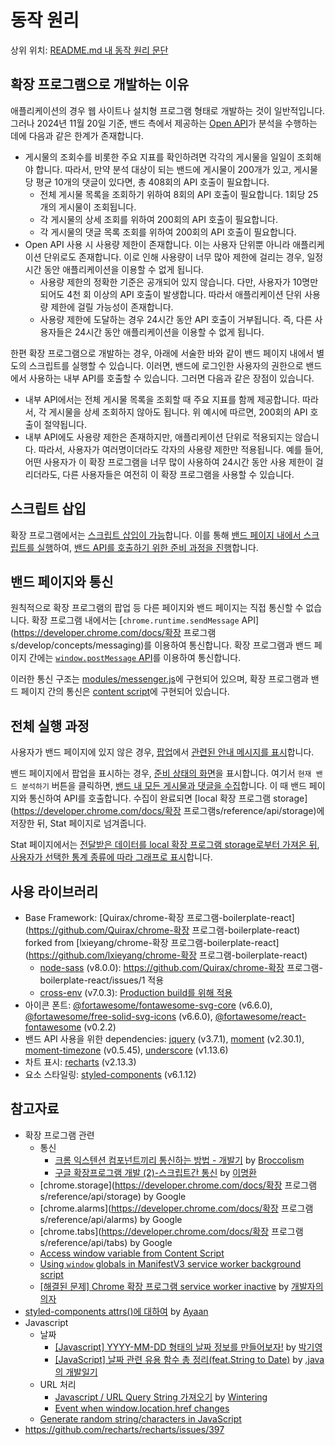 # 동작 원리

상위 위치: [README.md 내 동작 원리 문단](../README.md#동작-원리)

## 확장 프로그램으로 개발하는 이유

애플리케이션의 경우 웹 사이트나 설치형 프로그램 형태로 개발하는 것이 일반적입니다. 그러나 2024년 11월 20일 기준, 밴드 측에서 제공하는 [Open API](https://developers.band.us/develop/guide/api)가 분석을 수행하는 데에 다음과 같은 한계가 존재합니다.

-   게시물의 조회수를 비롯한 주요 지표를 확인하려면 각각의 게시물을 일일이 조회해야 합니다. 따라서, 만약 분석 대상이 되는 밴드에 게시물이 200개가 있고, 게시물당 평균 10개의 댓글이 있다면, 총 408회의 API 호출이 필요합니다.
    -   전체 게시물 목록을 조회하기 위하여 8회의 API 호출이 필요합니다. 1회당 25개의 게시물이 조회됩니다.
    -   각 게시물의 상세 조회를 위하여 200회의 API 호출이 필요합니다.
    -   각 게시물의 댓글 목록 조회를 위하여 200회의 API 호출이 필요합니다.
-   Open API 사용 시 사용량 제한이 존재합니다. 이는 사용자 단위뿐 아니라 애플리케이션 단위로도 존재합니다. 이로 인해 사용량이 너무 많아 제한에 걸리는 경우, 일정 시간 동안 애플리케이션을 이용할 수 없게 됩니다.
    -   사용량 제한의 정확한 기준은 공개되어 있지 않습니다. 다만, 사용자가 10명만 되어도 4천 회 이상의 API 호출이 발생합니다. 따라서 애플리케이션 단위 사용량 제한에 걸릴 가능성이 존재합니다.
    -   사용량 제한에 도달하는 경우 24시간 동안 API 호출이 거부됩니다. 즉, 다른 사용자들은 24시간 동안 애플리케이션을 이용할 수 없게 됩니다.

한편 확장 프로그램으로 개발하는 경우, 아래에 서술한 바와 같이 밴드 페이지 내에서 별도의 스크립트를 실행할 수 있습니다. 이러면, 밴드에 로그인한 사용자의 권한으로 밴드에서 사용하는 내부 API를 호출할 수 있습니다. 그러면 다음과 같은 장점이 있습니다.

-   내부 API에서는 전체 게시물 목록을 조회할 때 주요 지표를 함께 제공합니다. 따라서, 각 게시물을 상세 조회하지 않아도 됩니다. 위 예시에 따르면, 200회의 API 호출이 절약됩니다.
-   내부 API에도 사용량 제한은 존재하지만, 애플리케이션 단위로 적용되지는 않습니다. 따라서, 사용자가 여러명이더라도 각자의 사용량 제한만 적용됩니다. 예를 들어, 어떤 사용자가 이 확장 프로그램을 너무 많이 사용하여 24시간 동안 사용 제한이 걸리더라도, 다른 사용자들은 여전히 이 확장 프로그램을 사용할 수 있습니다.

## 스크립트 삽입

확장 프로그램에서는 [스크립트 삽입이 가능](https://stackoverflow.com/a/20513730)합니다. 이를 통해 [밴드 페이지 내에서 스크립트를 실행](https://github.com/Quirax/OCTrollFinder4Band/blob/main/src/pages/Content/index.js#L8-L25)하여, [밴드 API를 호출하기 위한 준비 과정을 진행](https://github.com/Quirax/OCTrollFinder4Band/blob/main/src/pages/Inject/index.js#L8-L33)합니다.

## 밴드 페이지와 통신

원칙적으로 확장 프로그램의 팝업 등 다른 페이지와 밴드 페이지는 직접 통신할 수 없습니다. 확장 프로그램 내에서는 [`chrome.runtime.sendMessage` API](https://developer.chrome.com/docs/확장 프로그램s/develop/concepts/messaging)를 이용하여 통신합니다. 확장 프로그램과 밴드 페이지 간에는 [`window.postMessage` API](https://developer.mozilla.org/ko/docs/Web/API/Window/postMessage)를 이용하여 통신합니다.

이러한 통신 구조는 [modules/messenger.js](https://github.com/Quirax/OCTrollFinder4Band/blob/main/src/modules/messenger.js)에 구현되어 있으며, 확장 프로그램과 밴드 페이지 간의 통신은 [content script](https://github.com/Quirax/OCTrollFinder4Band/blob/main/src/pages/Content/index.js#L27-L38)에 구현되어 있습니다.

## 전체 실행 과정

사용자가 밴드 페이지에 있지 않은 경우, [팝업](https://github.com/Quirax/OCTrollFinder4Band/blob/main/src/pages/Popup/Popup.jsx)에서 [관련된 안내 메시지를 표시](https://github.com/Quirax/OCTrollFinder4Band/blob/main/src/pages/Popup/state/Non_Band.jsx)합니다.

밴드 페이지에서 팝업을 표시하는 경우, [준비 상태의 화면](https://github.com/Quirax/OCTrollFinder4Band/blob/main/src/pages/Popup/state/Prepare.jsx)을 표시합니다. 여기서 `현재 밴드 분석하기` 버튼을 클릭하면, [밴드 내 모든 게시물과 댓글을 수집](https://github.com/Quirax/OCTrollFinder4Band/blob/main/src/pages/Popup/state/Processing.jsx)합니다. 이 때 밴드 페이지와 통신하여 API를 호출합니다. 수집이 완료되면 [local 확장 프로그램 storage](https://developer.chrome.com/docs/확장 프로그램s/reference/api/storage)에 저장한 뒤, Stat 페이지로 넘겨줍니다.

Stat 페이지에서는 [전달받은 데이터를 local 확장 프로그램 storage로부터 가져온 뒤](https://github.com/Quirax/OCTrollFinder4Band/blob/main/src/pages/Stat/Stat.jsx), [사용자가 선택한 통계 종류에 따라 그래프로 표시](https://github.com/Quirax/OCTrollFinder4Band/blob/main/src/pages/Stat/StatView/index.jsx)합니다.

## 사용 라이브러리

-   Base Framework: [Quirax/chrome-확장 프로그램-boilerplate-react](https://github.com/Quirax/chrome-확장 프로그램-boilerplate-react) forked from [lxieyang/chrome-확장 프로그램-boilerplate-react](https://github.com/lxieyang/chrome-확장 프로그램-boilerplate-react)
    -   [node-sass](https://www.npmjs.com/package/node-sass) (v8.0.0): https://github.com/Quirax/chrome-확장 프로그램-boilerplate-react/issues/1 적용
    -   [cross-env](https://www.npmjs.com/package/cross-env) (v7.0.3): [Production build를 위해 적용](https://github.com/Quirax/OCTrollFinder4Band/commit/52494ea92aa1ab4b3fb1f24b0f2389d137f1ea8e)
-   아이콘 폰트: [@fortawesome/fontawesome-svg-core](https://www.npmjs.com/package/@fortawesome/fontawesome-svg-core) (v6.6.0), [@fortawesome/free-solid-svg-icons](https://www.npmjs.com/package/@fortawesome/free-solid-svg-icons) (v6.6.0), [@fortawesome/react-fontawesome](https://www.npmjs.com/package/@fortawesome/react-fontawesome) (v0.2.2)
-   밴드 API 사용을 위한 dependencies: [jquery](https://www.npmjs.com/package/jquery) (v3.7.1), [moment](https://www.npmjs.com/package/moment) (v2.30.1), [moment-timezone](https://www.npmjs.com/package/moment-timezone) (v0.5.45), [underscore](https://www.npmjs.com/package/underscore) (v1.13.6)
-   차트 표시: [recharts](https://www.npmjs.com/package/recharts) (v2.13.3)
-   요소 스타일링: [styled-components](https://www.npmjs.com/package/styled-components) (v6.1.12)

## 참고자료

-   확장 프로그램 관련
    -   통신
        -   [크롬 익스텐션 컴포넌트끼리 통신하는 방법 - 개발기](https://velog.io/@broccolism/%ED%81%AC%EB%A1%AC-%EC%9D%B5%EC%8A%A4%ED%85%90%EC%85%98-%EC%BB%B4%ED%8F%AC%EB%84%8C%ED%8A%B8%EB%81%BC%EB%A6%AC-%ED%86%B5%EC%8B%A0%ED%95%98%EB%8A%94-%EB%B0%A9%EB%B2%95) by [Broccolism](https://velog.io/@broccolism/posts)
        -   [구글 확장프로그램 개발 (2)-스크립트간 통신](https://velog.io/@goban/구글-확장프로그램-개발-2-스크립트간-통신) by [이명환](https://velog.io/@goban/posts)
    -   [chrome.storage](https://developer.chrome.com/docs/확장 프로그램s/reference/api/storage) by Google
    -   [chrome.alarms](https://developer.chrome.com/docs/확장 프로그램s/reference/api/alarms) by Google
    -   [chrome.tabs](https://developer.chrome.com/docs/확장 프로그램s/reference/api/tabs) by Google
    -   [Access window variable from Content Script](https://stackoverflow.com/questions/20499994)
    -   [Using `window` globals in ManifestV3 service worker background script](https://stackoverflow.com/questions/73778202)
    -   [[해결된 문제] Chrome 확장 프로그램 service worker inactive](https://my-chair.tistory.com/6) by [개발자의 의자](https://my-chair.tistory.com/)
-   [styled-components attrs()에 대하여](https://velog.io/@ayaan92/styled-components-.attrs%EC%97%90-%EB%8C%80%ED%95%98%EC%97%AC) by [Ayaan](https://velog.io/@ayaan92/posts)
-   Javascript
    -   날짜
        -   [[Javascript] YYYY-MM-DD 형태의 날짜 정보를 만들어보자!](https://velog.io/@rkio/Javascript-YYYY-MM-DD-%ED%98%95%ED%83%9C%EC%9D%98-%EB%82%A0%EC%A7%9C-%EC%A0%95%EB%B3%B4%EB%A5%BC-%EB%A7%8C%EB%93%A4%EC%96%B4%EB%B3%B4%EC%9E%90) by [박기영](https://velog.io/@rkio/posts)
        -   [[JavaScript] 날짜 관련 유용 함수 총 정리(feat.String to Date)](https://java119.tistory.com/76) by [.java의 개발일기](https://java119.tistory.com/)
    -   URL 처리
        -   [Javascript / URL Query String 가져오기](https://velog.io/@nnakki/Javascript-URL-Query-String-%EA%B0%80%EC%A0%B8%EC%98%A4%EA%B8%B0) by [Wintering](https://velog.io/@nnakki/posts)
        -   [Event when window.location.href changes](https://stackoverflow.com/a/46428962)
    -   [Generate random string/characters in JavaScript](https://stackoverflow.com/a/1349426)
-   https://github.com/recharts/recharts/issues/397
